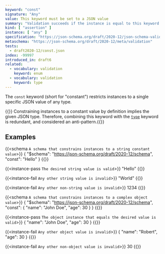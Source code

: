 ```yaml
---
keyword: "const"
signature: "Any"
value: This keyword must be set to a JSON value
summary: "Validation succeeds if the instance is equal to this keyword's value."
kind: [ "assertion" ]
instance: [ "any" ]
specification: "https://json-schema.org/draft/2020-12/json-schema-validation.html#section-6.1.3"
metaschema: "https://json-schema.org/draft/2020-12/meta/validation"
tests:
  - draft2020-12/const.json
index: -99997
introduced_in: draft6
related:
  - vocabulary: validation
    keyword: enum
  - vocabulary: validation
    keyword: type
---
```


The `const` keyword (short for "constant") restricts instances to a single
specific JSON value of any type.

{{<best-practice>}} Constraining instances to a constant value by definition
implies the given JSON type. Therefore, combining this keyword with the
[`type`](../type) keyword is redundant, and considered an
anti-pattern.{{</best-practice>}}

## Examples

{{<schema `A schema that constrains instances to a string constant value`>}}
{
  "$schema": "https://json-schema.org/draft/2020-12/schema",
  "const": "Hello"
}
{{</schema>}}

{{<instance-pass `The desired string value is valid`>}}
"Hello"
{{</instance-pass>}}

{{<instance-fail `Any other string value is invalid`>}}
"World"
{{</instance-fail>}}

{{<instance-fail `Any other non-string value is invalid`>}}
1234
{{</instance-fail>}}

{{<schema `A schema that constrains instances to a complex object value`>}}
{
  "$schema": "https://json-schema.org/draft/2020-12/schema",
  "const": { "name": "John Doe", "age": 30 }
}
{{</schema>}}

{{<instance-pass `The object instance that equals the desired value is valid`>}}
{ "name": "John Doe", "age": 30 }
{{</instance-pass>}}

{{<instance-fail `Any other object value is invalid`>}}
{ "name": "Robert", "age": 30 }
{{</instance-fail>}}

{{<instance-fail `Any other non-object value is invalid`>}}
30
{{</instance-fail>}}
